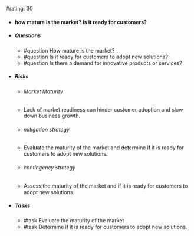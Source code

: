 #rating: 30
- #### how mature is the market? Is it ready for customers?
- ##### Questions
  - #question How mature is the market?
  - #question Is it ready for customers to adopt new solutions?
  - #question Is there a demand for innovative products or services?
- ##### Risks

  - ###### Market Maturity
  - Lack of market readiness can hinder customer adoption and slow down business growth.
  - ###### mitigation strategy
  - Evaluate the maturity of the market and determine if it is ready for customers to adopt new solutions.
  - ###### contingency strategy
  - Assess the maturity of the market and if it is ready for customers to adopt new solutions.
- ##### Tasks
  - #task Evaluate the maturity of the market
  - #task  Determine if it is ready for customers to adopt new solutions.


